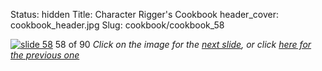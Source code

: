 Status: hidden
Title: Character Rigger's Cookbook
header_cover: cookbook_header.jpg
Slug: cookbook/cookbook_58

[![slide 58](https://dl.dropboxusercontent.com/u/2977490/presentations/cookbook/img58.jpg)](cookbook_59)
58 of 90
_Click on the image for the [next slide](cookbook_59), or click [here for the previous one](cookbook_57)_
